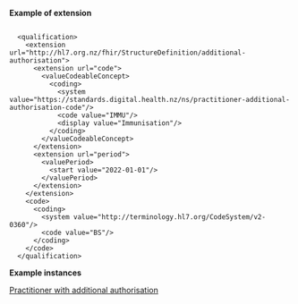 
**Example of extension**

```

  <qualification>
    <extension url="http://hl7.org.nz/fhir/StructureDefinition/additional-authorisation">
      <extension url="code">
        <valueCodeableConcept>
          <coding>
            <system value="https://standards.digital.health.nz/ns/practitioner-additional-authorisation-code"/>
            <code value="IMMU"/>
            <display value="Immunisation"/>
          </coding>
        </valueCodeableConcept>
      </extension>
      <extension url="period">
        <valuePeriod>
          <start value="2022-01-01"/>
        </valuePeriod>
      </extension>
    </extension>
    <code>
      <coding>
        <system value="http://terminology.hl7.org/CodeSystem/v2-0360"/>
        <code value="BS"/>
      </coding>
    </code>
  </qualification>

```

**Example instances**

[Practitioner with additional authorisation](Practitioner-practitioner-additional-authorisation.html)